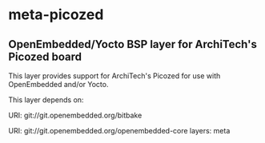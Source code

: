 meta-picozed
============

OpenEmbedded/Yocto BSP layer for ArchiTech's Picozed board
----------------------------------------------------------

This layer provides support for ArchiTech's Picozed for
use with OpenEmbedded and/or Yocto.

This layer depends on:

URI: git://git.openembedded.org/bitbake

URI: git://git.openembedded.org/openembedded-core
layers: meta
